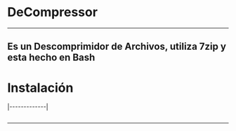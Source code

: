 # DeCompressor
--------------

Es un Descomprimidor de Archivos, utiliza 7zip y esta hecho en Bash
-------------------------------------------------------------------

# Instalación
|-------------|

```git clone https://www.github.com/S0ulx3/DeCompressor
```
----------------------------------------------------
```chmod +x DeCompressor.sh
```
```./DeCompressor.sh
```
